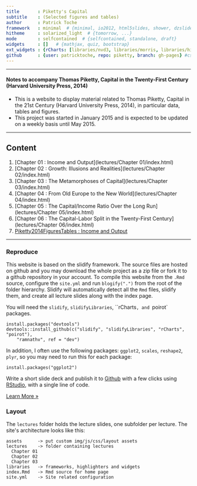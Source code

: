 ```yaml
---
title       : Piketty's Capital
subtitle    : (Selected figures and tables)
author      : Patrick Toche
framework   : minimal  # {minimal, io2012, html5slides, shower, dzslides, ...}
hitheme     : solarized_light  # {tomorrow, ...}
mode        : selfcontained  # {selfcontained, standalone, draft}
widgets     : []   # {mathjax, quiz, bootstrap}
ext_widgets : {rCharts: [libraries/nvd3, libraries/morris, libraries/highcharts]}
github      : {user: patricktoche, repo: piketty, branch: gh-pages} #css: slidify.css
---
```






---

#### Notes to accompany Thomas Piketty, Capital in the Twenty-First Century (Harvard University Press, 2014)

- This is a website to display material related to Thomas Piketty, Capital in the 21st Century (Harvard University Press, 2014), in particular data, tables and figures. 
- This project was started in January 2015 and is expected to be updated on a weekly basis until May 2015.

---

## Content

1. [Chapter 01 : Income and Output](lectures/Chapter 01/index.html)
2. [Chapter 02 : Growth: Illusions and Realities](lectures/Chapter 02/index.html)
3. [Chapter 03 : The Metamorphoses of Capital](lectures/Chapter 03/index.html)
4. [Chapter 04 : From Old Europe to the New World](lectures/Chapter 04/index.html)
5. [Chapter 05 : The Capital/Income Ratio Over the Long Run](lectures/Chapter 05/index.html)
6. [Chapter 06 : The Capital-Labor Split in the Twenty-First Century](lectures/Chapter 06/index.html)
7. [Piketty2014FiguresTables : Income and Output](lectures/Piketty2014FiguresTables/index.html)

---

### Reproduce
This website is based on the slidify framework. The source files are hosted on github and you may download the whole project as a zip file or fork it to a github repository in your account. To compile this website from the `.Rmd` source, configure the `site.yml` and run `blogify(".")` from the root of the folder hierarchy. Slidify will automatically detect all the `Rmd` files, slidify them, and create all lecture slides along with the index page. 

You will need the `slidify`, `slidifyLibraries`, ``rCharts`, and `poirot` packages.

    install.packages("devtools")  
    devtools::install_github(c("slidify", "slidifyLibraries", "rCharts", "poirot"), 
        "ramnathv", ref = "dev")  

In addition, I often use the following packages: ``ggplot2``, ``scales``, ``reshape2``, ``plyr``, so you may need to run this for each package:

    install.packages("ggplot2")

Write a short slide deck and publish it to [Github](http://www.github.com) with a few clicks using [RStudio](http://www.rstudio.com), with a single line of code.

<p><a class="btn" href="start.html">Learn More &raquo;</a></p>


### Layout

The `lectures` folder holds the lecture slides, one subfolder per lecture. The site's architecture looks like this:

```
assets      -> put custom img/js/css/layout assets
lectures    -> folder containing lectures
  Chapter 01
  Chapter 02
  Chapter 03
libraries   -> frameworks, highlighters and widgets
index.Rmd   -> Rmd source for home page
site.yml    -> Site related configuration
```
